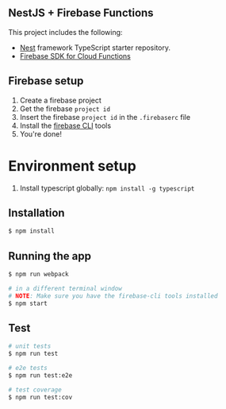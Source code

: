 ## NestJS + Firebase Functions

This project includes the following:
- [Nest](https://github.com/nestjs/nest) framework TypeScript starter repository.
- [Firebase SDK for Cloud Functions](https://firebase.google.com/docs/functions/)

## Firebase setup
1. Create a firebase project
2. Get the firebase `project id`
3. Insert the firebase `project id` in the `.firebaserc` file
4. Install the [firebase CLI](https://firebase.google.com/docs/cli/) tools
5. You're done!

# Environment setup
1. Install typescript globally: `npm install -g typescript`

## Installation

```bash
$ npm install
```

## Running the app

```bash
$ npm run webpack

# in a different terminal window
# NOTE: Make sure you have the firebase-cli tools installed
$ npm start
```

## Test

```bash
# unit tests
$ npm run test

# e2e tests
$ npm run test:e2e

# test coverage
$ npm run test:cov
```
